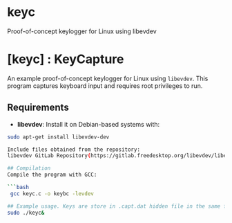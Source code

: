 # keyc
Proof-of-concept keylogger for Linux using libevdev
# [keyc] : KeyCapture

An example proof-of-concept keylogger for Linux using `libevdev`. This program captures keyboard input and requires root privileges to run.

## Requirements

- **libevdev**: Install it on Debian-based systems with:
```bash
sudo apt-get install libevdev-dev

Include files obtained from the repository:
libevdev GitLab Repository(https://gitlab.freedesktop.org/libevdev/libevdev.git)

## Compilation
Compile the program with GCC:

```bash
 gcc keyc.c -o keybc -levdev

## Example usage. Keys are store in .capt.dat hidden file in the same folder
sudo ./keyc&
